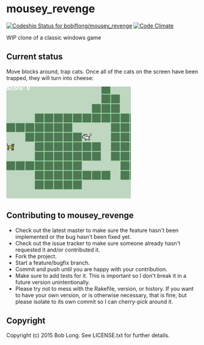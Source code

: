 # mousey_revenge

[ ![Codeship Status for bobjflong/mousey_revenge](https://codeship.com/projects/aca1c880-f04d-0132-df32-4aa3675e9bc5/status?branch=master)](https://codeship.com/projects/84595) [![Code Climate](https://codeclimate.com/github/bobjflong/mousey_revenge/badges/gpa.svg)](https://codeclimate.com/github/bobjflong/mousey_revenge)

WIP clone of a classic windows game

## Current status

Move blocks around, trap cats. Once all of the cats on the screen have
been trapped, they will turn into cheese:

<img src="https://raw.githubusercontent.com/bobjflong/mousey_revenge/master/cheese.gif" />

## Contributing to mousey_revenge

- Check out the latest master to make sure the feature hasn't been implemented or the bug hasn't been fixed yet.
- Check out the issue tracker to make sure someone already hasn't requested it and/or contributed it.
- Fork the project.
- Start a feature/bugfix branch.
- Commit and push until you are happy with your contribution.
- Make sure to add tests for it. This is important so I don't break it in a future version unintentionally.
- Please try not to mess with the Rakefile, version, or history. If you want to have your own version, or is otherwise necessary, that is fine, but please isolate to its own commit so I can cherry-pick around it.

## Copyright

Copyright (c) 2015 Bob Long. See LICENSE.txt for
further details.
